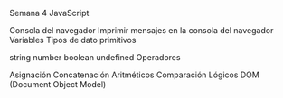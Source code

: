 Semana 4
JavaScript

Consola del navegador
Imprimir mensajes en la consola del navegador
Variables
Tipos de dato primitivos

string
number
boolean
undefined
Operadores

Asignación
Concatenación
Aritméticos
Comparación
Lógicos
DOM (Document Object Model)

